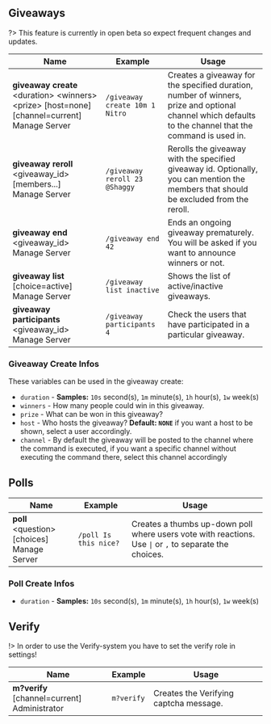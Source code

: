## Giveaways
?> This feature is currently in open beta so expect frequent changes and updates.

<!-- tabs:start -->
<!-- tab:Slash Commands -->
Name              | Example           | Usage                                                                         
 ---------------- | ----------------- | ----------------------------------------------------------------------------- 
**giveaway create** \<duration> \<winners> \<prize> [host=none] [channel=current]<br><span class="user-permissions">Manage Server</span> | `/giveaway create 10m 1 Nitro` | Creates a giveaway for the specified duration, number of winners, prize and optional channel which defaults to the channel that the command is used in.
**giveaway reroll** \<giveaway_id> [members...]<br><span class="user-permissions">Manage Server</span> | `/giveaway reroll 23 @Shaggy` | Rerolls the giveaway with the specified giveaway id. Optionally, you can mention the members that should be excluded from the reroll.
**giveaway end** \<giveaway_id><br><span class="user-permissions">Manage Server</span> | `/giveaway end 42` | Ends an ongoing giveaway prematurely. You will be asked if you want to announce winners or not.
**giveaway list** [choice=active]<br><span class="user-permissions">Manage Server</span> | `/giveaway list inactive` | Shows the list of active/inactive giveaways.
**giveaway participants** \<giveaway_id><br><span class="user-permissions">Manage Server</span> | `/giveaway participants 4` | Check the users that have participated in a particular giveaway.
<!-- tabs:end -->

### Giveaway Create Infos
These variables can be used in the giveaway create:
- `duration` - **Samples:** `10s` second(s), `1m` minute(s), `1h` hour(s), `1w` week(s)
- `winners` - How many people could win in this giveaway.
- `prize` - What can be won in this giveaway?
- `host` - Who hosts the giveaway? **Default: `NONE`** if you want a host to be shown, select a user accordingly.
- `channel` - By default the giveaway will be posted to the channel where the command is executed, if you want a specific channel without executing the command there, select this channel accordingly


## Polls
<!-- tabs:start -->
<!-- tab:Slash Commands -->
Name              | Example           | Usage                                                                         
 ---------------- | ----------------- | ----------------------------------------------------------------------------- 
**poll** \<question> [choices]<br><span class="user-permissions">Manage Server</span>  | `/poll Is this nice?` | Creates a thumbs up-down poll where users vote with reactions. Use `\|` or `,` to separate the choices.
<!-- tabs:end -->

### Poll Create Infos
- `duration` - **Samples:** `10s` second(s), `1m` minute(s), `1h` hour(s), `1w` week(s)


## Verify
!> In order to use the Verify-system you have to set the verify role in settings!

<!-- tab:Prefix Commands -->
Name              | Example           | Usage                                                                         
 ---------------- | ----------------- | ----------------------------------------------------------------------------- 
**m?verify** [channel=current]<br><span class="user-permissions">Administrator</span> | `m?verify` | Creates the Verifying captcha message.
